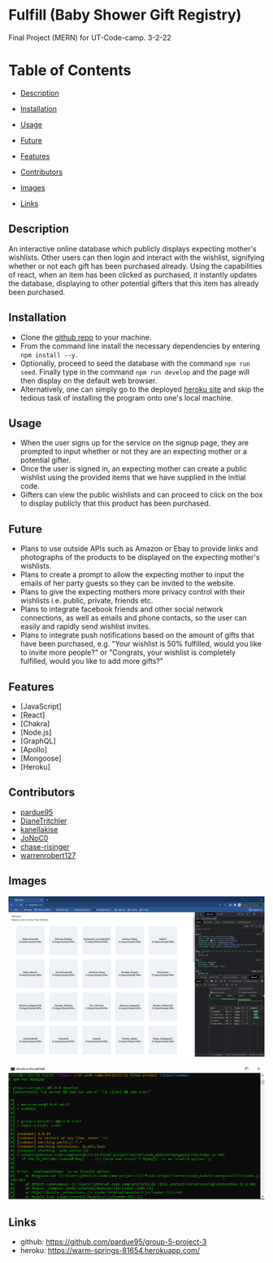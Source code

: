 
# Fulfill (Baby Shower Gift Registry)
Final Project (MERN) for UT-Code-camp. 3-2-22
# Table of Contents

- [Description](#description)

- [Installation](#installation)

- [Usage](#usage)

- [Future](#future)

- [Features](#features)

- [Contributors](#contributors)

- [Images](#images)

- [Links](#links)

## Description
An interactive online database which publicly displays expecting mother's wishlists.  Other users can then login and interact with the wishlist, signifying whether or not each gift has been purchased already.  Using the capabilities of react, when an item has been clicked as purchased, it instantly updates the database, displaying to other potential gifters that this item has already been purchased.

## Installation 
* Clone the [github repo](https://github.com/pardue95/group-5-project-3) to your machine.  
* From the command line install the necessary dependencies by entering `npm install --y`.  
* Optionally, proceed to seed the database with the command `npm run seed`. Finally type in the command `npm run develop` and the page will then display on the default web browser.
* Alternatively, one can simply go to the deployed [heroku site](https://warm-springs-81654.herokuapp.com/) and skip the tedious task of installing the program onto one's local machine.

## Usage
* When the user signs up for the service on the signup page, they are prompted to input whether or not they are an expecting mother or a potential gifter.  
* Once the user is signed in, an expecting mother can create a public wishlist using the provided items that we have supplied in the initial code.  
* Gifters can view the public wishlists and can proceed to click on the box to display publicly that this product has been purchased.

## Future 
* Plans to use outside APIs such as Amazon or Ebay to provide links and photographs of the products to be displayed on the expecting mother's wishlists.  
* Plans to create a prompt to allow the expecting mother to input the emails of her party guests so they can be invited to the website. 
* Plans to give the expecting mothers more privacy control with their wishlists i.e. public, private, friends etc.  
* Plans to integrate facebook friends and other social network connections, as well as emails and phone contacts, so the user can easily and rapidly send wishlist invites.  
* Plans to integrate push notifications based on the amount of gifts that have been purchased, e.g. "Your wishlist is 50% fulfilled, would you like to invite more people?" or "Congrats, your wishlist is completely fulfilled, would you like to add more gifts?"

## Features

* [JavaScript]
* [React]
* [Chakra]
* [Node.js]
* [GraphQL]
* [Apollo]
* [Mongoose]
* [Heroku]

## Contributors
* [pardue95](https://www.github.com/pardue95)
* [DianeTritchler](https://www.github.com/dianetritchler)
* [kanellakise](https://www.github.com/kanellakise)
* [JoNoC0](https://www.github.com/JoNoC0)
* [chase-risinger](https://www.github.com/chase-risinger)
* [warrenrobert127](https://github.com/warrenrobert127)



## Images
![screenshot of deployed app](client/src/images/screen-shot-1.png?raw=true "Screenshot of deployed app")


![screenshot of command line](client/src/images/screen-shot-2.png?raw=true "Screenshot of command line")


## Links
* github: https://github.com/pardue95/group-5-project-3
* heroku: https://warm-springs-81654.herokuapp.com/
